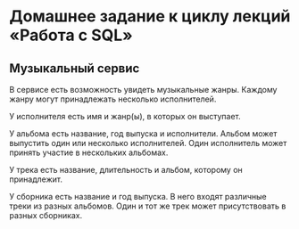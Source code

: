 # Домашнее задание к циклу лекций «Работа с SQL»

## Музыкальный сервис

В сервисе есть возможность увидеть музыкальные жанры. Каждому жанру могут принадлежать несколько исполнителей.

У исполнителя есть имя и жанр(ы), в которых он выступает. 

У альбома есть название, год выпуска и исполнители. Альбом может выпустить один или несколько исполнителей. Один исполнитель может принять участие в нескольких альбомах.

У трека есть название, длительность и альбом, которому он принадлежит. 

У сборника есть название и год выпуска. В него входят различные треки из разных альбомов.
Один и тот же трек может присутствовать в разных сборниках.